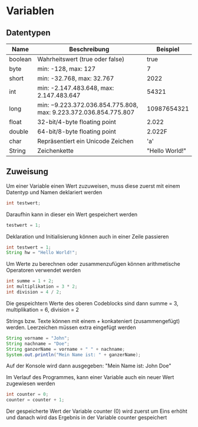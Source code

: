 # Variablen
## Datentypen
| Name    | Beschreibung                                                    | Beispiel       |
|---------|-----------------------------------------------------------------|----------------|
| boolean | Wahrheitswert (true oder false)                                 | true           |
| byte    | min: -128, max: 127                                             | 7              |
| short   | min: -32.768, max: 32.767                                       | 2022           |
| int     | min: -2.147.483.648, max: 2.147.483.647                         | 54321          |
| long    | min: −9.223.372.036.854.775.808, max: 9.223.372.036.854.775.807 | 10987654321    |
| float   | 32-bit/4-byte floating point                                    | 2.022          |
| double  | 64-bit/8-byte floating point                                    | 2.022F         |
| char    | Repräsentiert ein Unicode Zeichen                               | 'a'            |
| String  | Zeichenkette                                                    | "Hello World!" |

## Zuweisung
Um einer Variable einen Wert zuzuweisen, muss diese zuerst mit einem Datentyp und Namen deklariert werden
```java
int testwert;
```
Daraufhin kann in dieser ein Wert gespeichert werden
```java
testwert = 1;
```
Deklaration und Initialisierung können auch in einer Zeile passieren
```java
int testwert = 1;
String hw = "Hello World!";
```

Um Werte zu berechnen oder zusammenzufügen können arithmetische Operatoren verwendet werden
```java
int summe = 1 + 2;
int multiplikation = 3 * 2;
int division = 4 / 2;
```
Die gespeichtern Werte des oberen Codeblocks sind dann summe = 3, multiplikation = 6, division = 2

Strings bzw. Texte können mit einem *+* konkateniert (zusammengefügt) werden. Leerzeichen müssen extra eingefügt werden
```java
String vorname = "John";
String nachname = "Doe";
String ganzerName = vorname + " " + nachname; 
System.out.println("Mein Name ist: " + ganzerName);
```
Auf der Konsole wird dann ausgegeben: "Mein Name ist: John Doe"

Im Verlauf des Programmes, kann einer Variable auch ein neuer Wert zugewiesen werden
```java
int counter = 0;
counter = counter + 1;
```
Der gespeicherte Wert der Variable counter (0) wird zuerst um Eins erhöht und danach wird das Ergebnis in der Variable counter gespeichert
